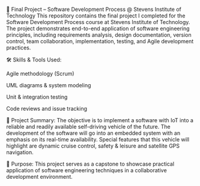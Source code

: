 📁 Final Project – Software Development Process @ Stevens Institute of Technology
This repository contains the final project I completed for the Software Development Process course at Stevens Institute of Technology. The project demonstrates end-to-end application of software engineering principles, including requirements analysis, design documentation, version control, team collaboration, implementation, testing, and Agile development practices.

🛠️ Skills & Tools Used:

Agile methodology (Scrum)

UML diagrams & system modeling

Unit & integration testing

Code reviews and issue tracking

📄 Project Summary:
The objective is to implement a software with IoT into a reliable and readily available 
self-driving vehicle of the future. The development of the software will go into an 
embedded system with an emphasis on its real-time availability. Special features that 
this vehicle will highlight are dynamic cruise control, safety & leisure and satellite GPS 
navigation.

🚀 Purpose:
This project serves as a capstone to showcase practical application of software engineering techniques in a collaborative development environment.
